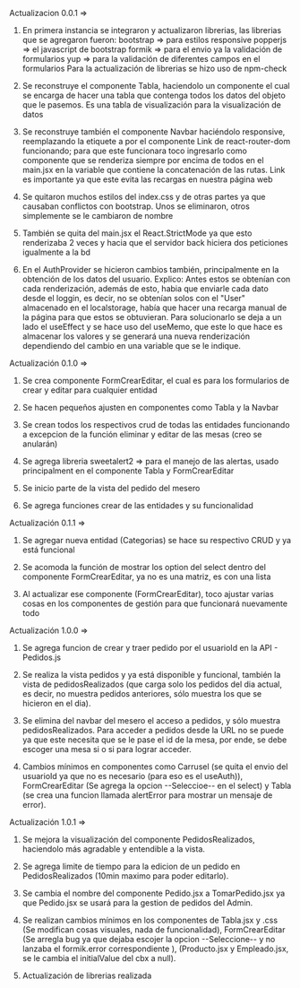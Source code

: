Actualizacion 0.0.1 => 
1. En primera instancia se integraron y actualizaron librerias, las librerias que se agregaron fueron:
    bootstrap => para estilos responsive 
    popperjs => el javascript de bootstrap
    formik => para el envio ya la validación de formularios
    yup => para la validación de diferentes campos en el formularios
    Para la actualización de librerias se hizo uso de npm-check

2. Se reconstruye el componente Tabla, haciendolo un componente el cual se encarga de hacer una tabla 
que contenga todos los datos del objeto que le pasemos. Es una tabla de visualización para la visualización de datos

3. Se reconstruye también el componente Navbar haciéndolo responsive, reemplazando la etiquete a por el componente Link
de react-router-dom funcionando; para que este funcionara toco ingresarlo como componente que se renderiza siempre por 
encima de todos en el main.jsx en la variable que contiene la concatenación de las rutas. Link es importante ya que este
evita las recargas en nuestra página web

4. Se quitaron muchos estilos del index.css y de otras partes ya que causaban conflictos con bootstrap. Unos se
eliminaron, otros simplemente se le cambiaron de nombre

5. También se quita del main.jsx el React.StrictMode ya que esto renderizaba 2 veces y hacia que el servidor back
hiciera dos peticiones igualmente a la bd

6. En el AuthProvider se hicieron cambios también, principalmente en la obtención de los datos del usuario. 
    Explico:
        Antes estos se obtenían con cada renderización, además de esto, habia que enviarle cada dato desde el 
        loggin, es decir, no se obtenían solos con el "User" almacenado en el localstorage, había que hacer una 
        recarga manual de la página para que estos se obtuvieran. Para solucionarlo se deja a un lado
        el useEffect y se hace uso del useMemo, que este lo que hace es almacenar los valores y se generará 
        una nueva renderización dependiendo del cambio en una variable que se le indique.

Actualización 0.1.0 =>
1. Se crea componente FormCrearEditar, el cual es para los formularios de crear y editar para cualquier entidad

2. Se hacen pequeños ajusten en componentes como Tabla y la Navbar

3. Se crean todos los respectivos crud de todas las entidades funcionando a excepcion de la función eliminar y editar de las mesas
(creo se anularán)

4. Se agrega libreria sweetalert2 => para el manejo de las alertas, usado principalment en el componente Tabla y FormCrearEditar

5. Se inicio parte de la vista del pedido del mesero

6. Se agrega funciones crear de las entidades y su funcionalidad

Actualización 0.1.1 =>
1. Se agregar nueva entidad (Categorias) se hace su respectivo CRUD y ya está funcional

2. Se acomoda la función de mostrar los option del select dentro del componente FormCrearEditar, ya no es una matriz, es con una lista

3. Al actualizar ese componente (FormCrearEditar), toco ajustar varias cosas en los componentes de gestión para que funcionará 
nuevamente todo

Actualización 1.0.0 =>
1. Se agrega funcion de crear y traer pedido por el usuarioId en la API - Pedidos.js

2. Se realiza la vista pedidos y ya está disponible y funcional, también la vista de pedidosRealizados (que carga solo los pedidos del
dia actual, es decir, no muestra pedidos anteriores, sólo muestra los que se hicieron en el dia).

3. Se elimina del navbar del mesero el acceso a pedidos, y sólo muestra pedidosRealizados. Para acceder a pedidos desde la URL no se puede
ya que este necesita que se le pase el id de la mesa, por ende, se debe escoger una mesa si o si para lograr acceder.

4. Cambios mínimos en componentes como Carrusel (se quita el envio del usuarioId ya que no es necesario (para eso es el useAuth)), 
FormCrearEditar (Se agrega la opcion --Seleccioe-- en el select) y Tabla (se crea una funcion llamada alertError para mostrar un mensaje de error).

Actualización 1.0.1 =>
1. Se mejora la visualización del componente PedidosRealizados, haciendolo más agradable y entendible a la vista.

2. Se agrega limite de tiempo para la edicion de un pedido en PedidosRealizados (10min maximo para poder editarlo).

3. Se cambia el nombre del componente Pedido.jsx a TomarPedido.jsx ya que Pedido.jsx se usará para la gestion de pedidos del Admin.

4. Se realizan cambios mínimos en los componentes de Tabla.jsx y .css (Se modifican cosas visuales, nada de funcionalidad),
FormCrearEditar (Se arregla bug ya que dejaba escojer la opcion --Seleccione-- y no lanzaba el formik.error correspondiente ),
(Producto.jsx y Empleado.jsx, se le cambia el initialValue del cbx a null).

5. Actualización de librerias realizada
